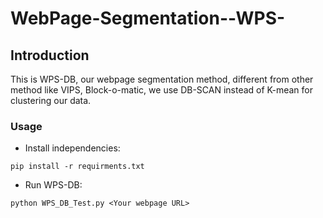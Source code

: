 # WebPage-Segmentation--WPS-

## Introduction
This is WPS-DB, our webpage segmentation method, different from other method like VIPS, Block-o-matic, we use DB-SCAN instead of K-mean for clustering our data.

### Usage
- Install independencies: 

`pip install -r requirments.txt`

- Run WPS-DB: 

`python WPS_DB_Test.py <Your webpage URL>`
